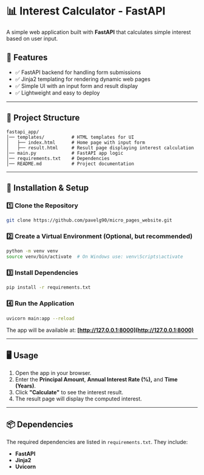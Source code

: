# 📊 Interest Calculator - FastAPI

A simple web application built with **FastAPI** that calculates simple interest based on user input.

## 🚀 Features
- ✅ FastAPI backend for handling form submissions
- ✅ Jinja2 templating for rendering dynamic web pages
- ✅ Simple UI with an input form and result display
- ✅ Lightweight and easy to deploy

---

## 📂 Project Structure
```
fastapi_app/
│── templates/          # HTML templates for UI
│   ├── index.html      # Home page with input form
│   ├── result.html     # Result page displaying interest calculation
│── main.py             # FastAPI app logic
│── requirements.txt    # Dependencies
│── README.md           # Project documentation
```

---

## 🔧 Installation & Setup

### 1️⃣ **Clone the Repository**
```bash
git clone https://github.com/pavelg90/micro_pages_website.git
```

### 2️⃣ **Create a Virtual Environment (Optional, but recommended)**
```bash
python -m venv venv
source venv/bin/activate  # On Windows use: venv\Scripts\activate
```

### 3️⃣ **Install Dependencies**
```bash
pip install -r requirements.txt
```

### 4️⃣ **Run the Application**
```bash
uvicorn main:app --reload
```

The app will be available at: **[http://127.0.0.1:8000](http://127.0.0.1:8000)**

---

## 🖥️ Usage

1. Open the app in your browser.
2. Enter the **Principal Amount**, **Annual Interest Rate (%),** and **Time (Years)**.
3. Click **"Calculate"** to see the interest result.
4. The result page will display the computed interest.

---

## 📦 Dependencies

The required dependencies are listed in `requirements.txt`. They include:

- **FastAPI**
- **Jinja2**
- **Uvicorn**
